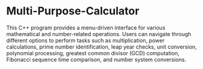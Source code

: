 # Multi-Purpose-Calculator

This C++ program provides a menu-driven interface for various mathematical and number-related operations.
Users can navigate through different options to perform tasks such as 
multiplication, power calculations, prime number identification, leap year checks, unit conversion, polynomial processing, greatest common divisor (GCD) computation,
Fibonacci sequence time comparison, and number system conversions.
